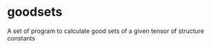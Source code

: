 goodsets
========

A set of program to calculate good sets of a given tensor of structure constants
